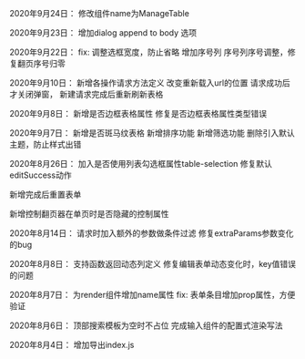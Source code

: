 2020年9月24日：
修改组件name为ManageTable

2020年9月23日：
增加dialog append to body 选项

2020年9月22日：
fix: 调整选框宽度，防止省略
增加序号列
序号列序号调整，修复翻页序号归零

2020年9月10日：
新增各操作请求方法定义
改变重新载入url的位置
请求成功后才关闭弹窗， 新建请求完成后重新刷新表格

2020年9月8日：
新增是否边框表格属性
修复是否边框表格属性类型错误

2020年9月7日：
新增是否斑马纹表格
新增排序功能
新增筛选功能
删除引入默认主题，防止样式出错


2020年8月26日：
加入是否使用列表勾选框属性table-selection
修复默认editSuccess动作

新增完成后重置表单

新增控制翻页器在单页时是否隐藏的控制属性




2020年8月14日：
请求时加入额外的参数做条件过滤
修复extraParams参数变化的bug

2020年8月8日：
支持函数返回动态列定义
修复编辑表单动态变化时，key值错误的问题

2020年8月7日：
为render组件增加name属性
fix: 表单条目增加prop属性，方便验证

2020年8月6日：
顶部搜索模板为空时不占位
完成输入组件的配置式渲染写法

2020年8月4日：
增加导出index.js

